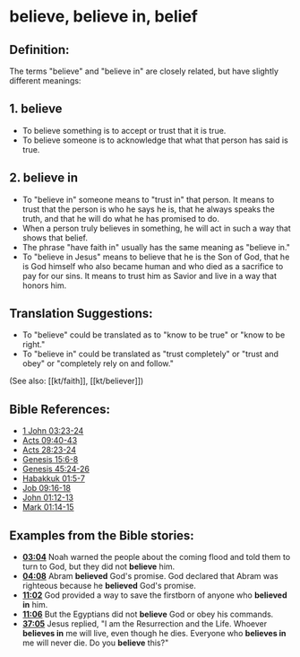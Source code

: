 # believe, believe in, belief #

## Definition: ##

The terms "believe" and "believe in" are closely related, but have slightly different meanings:

## 1. believe ####

* To believe something is to accept or trust that it is true.
* To believe someone is to acknowledge that what that person has said is true.

## 2. believe in ####

* To "believe in" someone means to "trust in" that person.  It means to trust that the person is who he says he is, that he always speaks the truth, and that he will do what he has promised to do.
* When a person truly believes in something, he will act in such a way that shows that belief.
* The phrase "have faith in" usually has the same meaning as "believe in."
* To "believe in Jesus" means to believe that he is the Son of God, that he is God himself who also became human and who died as a sacrifice to pay for our sins. It means to trust him as Savior and live in a way that honors him.

## Translation Suggestions: ##

* To "believe" could be translated as to "know to be true" or "know to be right."
* To "believe in" could be translated as "trust completely" or "trust and obey" or "completely rely on and follow."

(See also: [[kt/faith]], [[kt/believer]])

## Bible References: ##

* [1 John 03:23-24](en/tn/1jn/help/03/23)
* [Acts 09:40-43](en/tn/act/help/09/40)
* [Acts 28:23-24](en/tn/act/help/28/23)
* [Genesis 15:6-8](en/tn/gen/help/15/06)
* [Genesis 45:24-26](en/tn/gen/help/45/24)
* [Habakkuk 01:5-7](en/tn/hab/help/01/05)
* [Job 09:16-18](en/tn/job/help/09/16)
* [John 01:12-13](en/tn/jhn/help/01/12)
* [Mark 01:14-15](en/tn/mrk/help/01/14)

## Examples from the Bible stories: ##

* __[03:04](en/tn/obs/help/03/04)__ Noah warned the people about the coming flood and told them to turn to God, but they did not __believe__  him.
* __[04:08](en/tn/obs/help/04/08)__ Abram __believed__  God's promise. God declared that Abram was righteous because he __believed__  God's promise.
* __[11:02](en/tn/obs/help/11/02)__ God provided a way to save the firstborn of anyone who __believed in__  him.
* __[11:06](en/tn/obs/help/11/06)__ But the Egyptians did not __believe__  God or obey his commands.
* __[37:05](en/tn/obs/help/37/05)__ Jesus replied, "I am the Resurrection and the Life. Whoever __believes in__  me will live, even though he dies. Everyone who __believes in__  me will never die. Do you __believe__  this?"